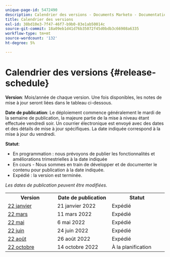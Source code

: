 ```yaml
---
unique-page-id: 5472490
description: Calendrier des versions - Documents Marketo - Documentation du produit
title: Calendrier des versions
exl-id: 38bd10e3-7f47-46f7-b9b0-83e1ab50014c
source-git-commit: 18a09eb1d41d76b35072f45d0bdb3c66908a6335
workflow-type: tm+mt
source-wordcount: '132'
ht-degree: 5%

---
```


# Calendrier des versions {#release-schedule}

**Version**: Mois/année de chaque version. Une fois disponibles, les notes de mise à jour seront liées dans le tableau ci-dessous.

**Date de publication**: Le déploiement commence généralement le mardi de la semaine de publication, la majeure partie de la mise à niveau étant effectuée vendredi soir. Un courrier électronique est envoyé avec des dates et des détails de mise à jour spécifiques. La date indiquée correspond à la mise à jour du vendredi.

**Statut**:

* En programmation : nous prévoyons de publier les fonctionnalités et améliorations trimestrielles à la date indiquée
* En cours - Nous sommes en train de développer et de documenter le contenu pour publication à la date indiquée.
* Expédié : la version est terminée.

_Les dates de publication peuvent être modifiées._

<table> 
 <colgroup> 
  <col> 
  <col> 
  <col> 
 </colgroup>
 <tbody> 
  <tr> 
   <th width="250px">Version</th>
   <th width="250px">Date de publication</th>
   <th width="250px">Statut</th>
  </tr>
  <tr> 
   <td><a href="/help/marketo/release-notes/previous-releases/2022/release-notes-jan-22.md">22 janvier</a></td>
   <td>21 janvier 2022</td>
   <td>Expédié</td>
  </tr>
  <tr> 
   <td><a href="/help/marketo/release-notes/previous-releases/2022/release-notes-mar-22.md">22 mars</a></td>
   <td>11 mars 2022</td>
   <td>Expédié</td>
  </tr>
  <tr> 
   <td><a href="/help/marketo/release-notes/previous-releases/2022/release-notes-may-22.md">22 mai</a></td>
   <td>6 mai 2022</td>
   <td>Expédié</td>
  </tr>
  <tr> 
   <td><a href="/help/marketo/release-notes/previous-releases/2022/release-notes-june-22.md">22 juin</td>
   <td>24 juin 2022</td>
   <td>Expédié</td>
  </tr>
  <tr> 
   <td><a href="/help/marketo/release-notes/previous-releases/2022/release-notes-aug-22.md">22 août</td>
   <td>26 août 2022</td>
   <td>Expédié</td>
  </tr>
  <tr>
   <td><a href="/help/marketo/release-notes/current.md">22 octobre</td>
   <td>14 octobre 2022</td>
   <td>À la planification</td>
  </tr>
 </tbody>
</table>
